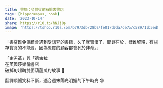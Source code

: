 ```yaml
---
title: 書摘：從前從前有間古書店
tags: [hippocampus, book]
date: '2023-10-14'
share: https://r10.to/hNJjOp
image: 'https://tshop.r10s.com/b79/3db/28b9/fe01/d0da/ce7a/c589/11b5ed83c30242ac110003.jpg?_ex=200x200'
---
```


「書店難免偶爾會遇到受詛咒的書籍，久了就習慣了，問題在於，很難解釋，有些存貨真的不能賣，因為想買的顧客都會死於非命。」

「史矛革」與「德古拉」<br/>
在英國莎樂倫書店<br/>
破掉的超醜雙面葫蘆瓜的故事 🤣

翻譯順暢笑料不斷，適合週末陽光明媚的下午時光 😎

